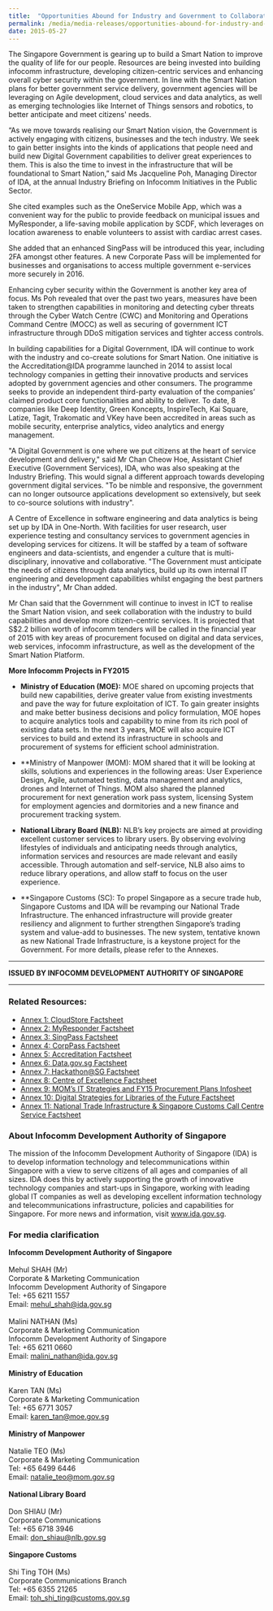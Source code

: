 ```yaml
---
title:  "Opportunities Abound for Industry and Government to Collaborate in Effort to Becoming a Smart Nation"
permalink: /media/media-releases/opportunities-abound-for-industry-and-government-to-collaborate-in-effort-to-becoming-a-smart-nation
date: 2015-05-27
---
```

The Singapore Government is gearing up to build a Smart Nation to improve the quality of life for our people. Resources are being invested into building infocomm infrastructure, developing citizen-centric services and enhancing overall cyber security within the government. In line with the Smart Nation plans for better government service delivery, government agencies will be leveraging on Agile development, cloud services and data analytics, as well as emerging technologies like Internet of Things sensors and robotics, to better anticipate and meet citizens' needs.

“As we move towards realising our Smart Nation vision, the Government is actively engaging with citizens, businesses and the tech industry. We seek to gain better insights into the kinds of applications that people need and build new Digital Government capabilities to deliver great experiences to them. This is also the time to invest in the infrastructure that will be foundational to Smart Nation,” said Ms Jacqueline Poh, Managing Director of IDA, at the annual Industry Briefing on Infocomm Initiatives in the Public Sector.

She cited examples such as the OneService Mobile App, which was a convenient way for the public to provide feedback on municipal issues and MyResponder, a life-saving mobile application by SCDF, which leverages on location awareness to enable volunteers to assist with cardiac arrest cases.

She added that an enhanced SingPass will be introduced this year, including 2FA amongst other features. A new Corporate Pass will be implemented for businesses and organisations to access multiple government e-services more securely in 2016.

Enhancing cyber security within the Government is another key area of focus.  Ms Poh revealed that over the past two years, measures have been taken to strengthen capabilities in monitoring and detecting cyber threats through the Cyber Watch Centre (CWC) and Monitoring and Operations Command Centre (MOCC) as well as securing of government ICT infrastructure through DDoS mitigation services and tighter access controls.

In building capabilities for a Digital Government, IDA will continue to work with the industry and co-create solutions for Smart Nation. One initiative is the Accreditation@IDA programme launched in 2014 to assist local technology companies in getting their innovative products and services adopted by government agencies and other consumers. The programme seeks to provide an independent third-party evaluation of the companies’ claimed product core functionalities and ability to deliver. To date, 8 companies like Deep Identity, Green Koncepts, InspireTech, Kai Square, Latize, Tagit, Trakomatic and VKey have been accredited in areas such as mobile security, enterprise analytics, video analytics and energy management.

"A Digital Government is one where we put citizens at the heart of service development and delivery," said Mr Chan Cheow Hoe, Assistant Chief Executive (Government Services), IDA, who was also speaking at the Industry Briefing. This would signal a different approach towards developing government digital services. "To be nimble and responsive, the government can no longer outsource applications development so extensively, but seek to co-source solutions with industry".

A Centre of Excellence in software engineering and data analytics is being set up by IDA in One-North. With facilities for user research, user experience testing and consultancy services to government agencies in developing services for citizens. It will be staffed by a team of software engineers and data-scientists, and engender a culture that is multi-disciplinary, innovative and collaborative. "The Government must anticipate the needs of citizens through data analytics, build up its own internal IT engineering and development capabilities whilst engaging the best partners in the industry", Mr Chan added.

Mr Chan said that the Government will continue to invest in ICT to realise the Smart Nation vision, and seek collaboration with the industry to build capabilities and develop more citizen-centric services. It is projected that S$2.2 billion worth of infocomm tenders will be called in the financial year of 2015 with key areas of procurement focused  on digital and data services, web services, infocomm infrastructure, as well as the development of the Smart Nation Platform.

**More Infocomm Projects in FY2015**

* **Ministry of Education (MOE):**
MOE shared on upcoming projects that build new capabilities, derive greater value from existing investments and pave the way for future exploitation of ICT. To gain greater insights and make better business decisions and policy formulation, MOE hopes to acquire analytics tools and capability to mine from its rich pool of existing data sets.  In the next 3 years, MOE will also acquire ICT services to build and extend its infrastructure in schools and procurement of systems for efficient school administration.
 
* **Ministry of Manpower (MOM):
MOM shared that it will be looking at skills, solutions and experiences in the following areas: User Experience Design, Agile, automated testing, data management and analytics, drones and Internet of Things. MOM also shared the planned procurement for next generation work pass system, licensing System for employment agencies and dormitories and a new finance and procurement tracking system.

* **National Library Board (NLB):**
NLB’s key projects are aimed at providing excellent customer services to library users. By observing evolving lifestyles of individuals and anticipating needs through analytics, information services and resources are made relevant and easily accessible. Through automation and self-service, NLB also aims to reduce library operations, and allow staff to focus on the user experience.

* **Singapore Customs (SC):
To propel Singapore as a secure trade hub, Singapore Customs and IDA will be revamping our National Trade Infrastructure. The enhanced infrastructure will provide greater resiliency and alignment to further strengthen Singapore’s trading system and value-add to businesses. The new system, tentative known as new National Trade Infrastructure, is a keystone project for the Government.
For more details, please refer to the Annexes.

---

**ISSUED BY INFOCOMM DEVELOPMENT AUTHORITY OF SINGAPORE**

---

### **Related Resources:**
* [Annex 1: CloudStore Factsheet](/files/media/media-releases/2015/05/Annex1pdf.pdf)
* [Annex 2: MyResponder Factsheet](/files/media/media-releases/2015/05/Annex2pdf.pdf)
* [Annex 3: SingPass Factsheet](/files/media/media-releases/2015/05/Annex3pdf.pdf)
* [Annex 4: CorpPass Factsheet](/files/media/media-releases/2015/05/Annex4pdf.pdf)
* [Annex 5: Accreditation Factsheet](/files/media/media-releases/2015/05/Annex5pdf.pdf)
* [Annex 6: Data.gov.sg Factsheet](/files/media/media-releases/2015/05/Annex6pdf.pdf)
* [Annex 7: Hackathon@SG Factsheet](/files/media/media-releases/2015/05/Annex7pdf.pdf)
* [Annex 8: Centre of Excellence Factsheet](/files/media/media-releases/2015/05/Annex8pdf.pdf)
* [Annex 9: MOM’s IT Strategies and FY15 Procurement Plans Infosheet](/files/media/media-releases/2015/05/Annex9pdf.pdf)
* [Annex 10: Digital Strategies for Libraries of the Future Factsheet](/files/media/media-releases/2015/05/Annex10pdf.pdf)
* [Annex 11: National Trade Infrastructure & Singapore Customs Call Centre Service Factsheet](/files/media/media-releases/2015/05/Annex11pdf.pdf)

### **About Infocomm Development Authority of Singapore**
The mission of the Infocomm Development Authority of Singapore (IDA) is to develop information technology and telecommunications within Singapore with a view to serve citizens of all ages and companies of all sizes.  IDA does this by actively supporting the growth of innovative technology companies and start-ups in Singapore, working with leading global IT companies as well as developing excellent information technology and telecommunications infrastructure, policies and capabilities for Singapore.  For more news and information, visit www.ida.gov.sg.

### **For media clarification**
**Infocomm Development Authority of Singapore**
<br>
<br>Mehul SHAH (Mr)
<br>Corporate & Marketing Communication
<br>Infocomm Development Authority of Singapore 
<br>Tel: +65 6211 1557
<br>Email: mehul_shah@ida.gov.sg
<br>
<br>Malini NATHAN (Ms)
<br>Corporate & Marketing Communication
<br>Infocomm Development Authority of Singapore 
<br>Tel: +65 6211 0660
<br>Email: malini_nathan@ida.gov.sg
<br>
<br>**Ministry of Education**
<br>
<br>Karen TAN (Ms)
<br>Corporate & Marketing Communication
<br>Tel: +65 6771 3057
<br>Email: karen_tan@moe.gov.sg
<br>
<br>**Ministry of Manpower**
<br>
<br>Natalie TEO (Ms)
<br>Corporate & Marketing Communication
<br>Tel: +65 6499 6446
<br>Email: natalie_teo@mom.gov.sg
<br>
<br>**National Library Board**
<br>
<br>Don SHIAU (Mr)
<br>Corporate Communications
<br>Tel: +65 6718 3946
<br>Email: don_shiau@nlb.gov.sg
<br>
<br>**Singapore Customs**
<br>
<br>Shi Ting TOH (Ms)
<br>Corporate Communications Branch
<br>Tel: +65 6355 21265
<br>Email: toh_shi_ting@customs.gov.sg
